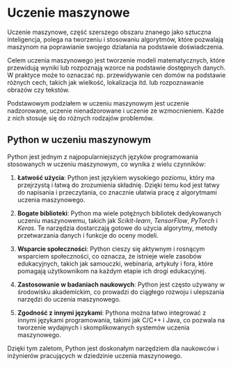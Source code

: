 # Uczenie maszynowe

Uczenie maszynowe, część szerszego obszaru znanego jako sztuczna inteligencja, polega na tworzeniu i stosowaniu algorytmów, które pozwalają maszynom na poprawianie swojego działania na podstawie doświadczenia.

Celem uczenia maszynowego jest tworzenie modeli matematycznych, które przewidują wyniki lub rozpoznają wzorce na podstawie dostępnych danych. W praktyce może to oznaczać np. przewidywanie cen domów na podstawie różnych cech, takich jak wielkość, lokalizacja itd. lub rozpoznawanie obrazów czy tekstów.

Podstawowym podziałem w uczeniu maszynowym jest uczenie nadzorowane, uczenie nienadzorowane i uczenie ze wzmocnieniem. Każde z nich stosuje się do różnych rodzajów problemów.

## Python w uczeniu maszynowym

Python jest jednym z najpopularniejszych języków programowania stosowanych w uczeniu maszynowym, co wynika z wielu czynników:

1. **Łatwość użycia**: Python jest językiem wysokiego poziomu, który ma przejrzystą i łatwą do zrozumienia składnię. Dzięki temu kod jest łatwy do napisania i przeczytania, co znacznie ułatwia pracę z algorytmami uczenia maszynowego.

2. **Bogate biblioteki**: Python ma wiele potężnych bibliotek dedykowanych uczeniu maszynowemu, takich jak *Scikit-learn*, *TensorFlow*, *PyTorch* i *Keras*. Te narzędzia dostarczają gotowe do użycia algorytmy, metody przetwarzania danych i funkcje do oceny modeli.

3. **Wsparcie społeczności**: Python cieszy się aktywnym i rosnącym wsparciem społeczności, co oznacza, że istnieje wiele zasobów edukacyjnych, takich jak samouczki, webinaria, artykuły i fora, które pomagają użytkownikom na każdym etapie ich drogi edukacyjnej.

4. **Zastosowanie w badaniach naukowych**: Python jest często używany w środowisku akademickim, co prowadzi do ciągłego rozwoju i ulepszania narzędzi do uczenia maszynowego.

5. **Zgodność z innymi językami**: Pythona można łatwo integrować z innymi językami programowania, takimi jak C/C++ i Java, co pozwala na tworzenie wydajnych i skomplikowanych systemów uczenia maszynowego.

Dzięki tym zaletom, Python jest doskonałym narzędziem dla naukowców i inżynierów pracujących w dziedzinie uczenia maszynowego.
